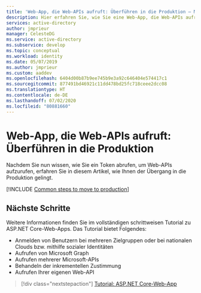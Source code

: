```yaml
---
title: 'Web-App, die Web-APIs aufruft: Überführen in die Produktion – Microsoft Identity Platform | Azure'
description: Hier erfahren Sie, wie Sie eine Web-App, die Web-APIs aufruft, in die Produktion überführen.
services: active-directory
author: jmprieur
manager: CelesteDG
ms.service: active-directory
ms.subservice: develop
ms.topic: conceptual
ms.workload: identity
ms.date: 05/07/2019
ms.author: jmprieur
ms.custom: aaddev
ms.openlocfilehash: 6404d00b87b9ee745b9e3a92c646404e574417c1
ms.sourcegitcommit: 877491bd46921c11dd478bd25fc718ceee2dcc08
ms.translationtype: HT
ms.contentlocale: de-DE
ms.lasthandoff: 07/02/2020
ms.locfileid: "80881660"
---
```

# <a name="a-web-app-that-calls-web-apis-move-to-production"></a>Web-App, die Web-APIs aufruft: Überführen in die Produktion

Nachdem Sie nun wissen, wie Sie ein Token abrufen, um Web-APIs aufzurufen, erfahren Sie in diesem Artikel, wie Ihnen der Übergang in die Produktion gelingt.

[!INCLUDE [Common steps to move to production](../../../includes/active-directory-develop-scenarios-production.md)]

## <a name="next-steps"></a>Nächste Schritte

Weitere Informationen finden Sie im vollständigen schrittweisen Tutorial zu ASP.NET Core-Web-Apps. Das Tutorial bietet Folgendes:

- Anmelden von Benutzern bei mehreren Zielgruppen oder bei nationalen Clouds bzw. mithilfe sozialer Identitäten
- Aufrufen von Microsoft Graph
- Aufrufen mehrerer Microsoft-APIs
- Behandeln der inkrementellen Zustimmung
- Aufrufen Ihrer eigenen Web-API

> [!div class="nextstepaction"]
> [Tutorial: ASP.NET Core-Web-App](https://github.com/Azure-Samples/ms-identity-aspnetcore-webapp-tutorial#scope-of-this-tutorial)

<!--- Removing this diagram as it's already shown from the next step linked tutorial

![Tutorial overview](media/scenarios/aspnetcore-webapp-tutorial.svg)

--->
